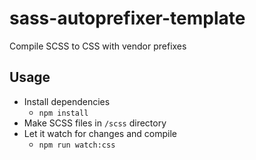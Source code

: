 # sass-autoprefixer-template
Compile SCSS to CSS with vendor prefixes

## Usage
- Install dependencies
    - `npm install`
- Make SCSS files in `/scss` directory
- Let it watch for changes and compile
    - `npm run watch:css`